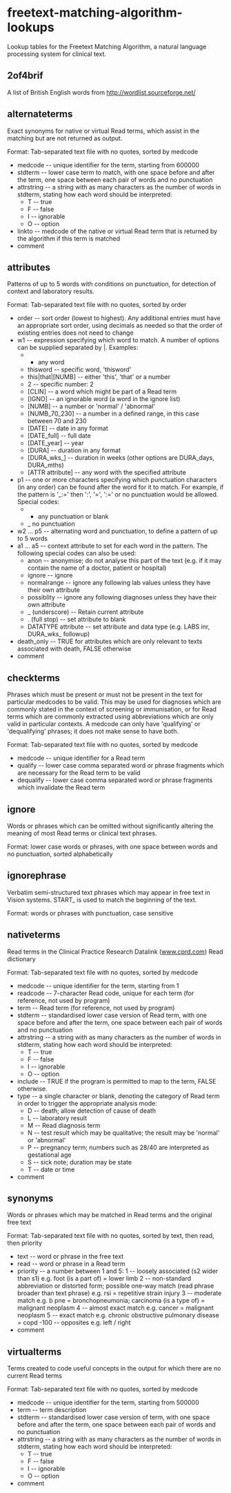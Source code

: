 freetext-matching-algorithm-lookups
===================================

Lookup tables for the Freetext Matching Algorithm, a natural language processing system for clinical text.

## 2of4brif

A list of British English words from http://wordlist.sourceforge.net/

## alternateterms

Exact synonyms for native or virtual Read terms, which assist in the matching but are not returned as output.

Format: Tab-separated text file with no quotes, sorted by medcode

* medcode -- unique identifier for the term, starting from 600000
* stdterm -- lower case term to match, with one space before and after the term, one space between each pair of words and no punctuation
* attrstring -- a string with as many characters as the number of words in stdterm, stating how each word should be interpreted:
    * T -- true
    * F -- false
    * I -- ignorable
    * O -- option
* linkto -- medcode of the native or virtual Read term that is returned by the algorithm if this term is matched
* comment

## attributes

Patterns of up to 5 words with conditions on punctuation, for detection of context and laboratory results.

Format: Tab-separated text file with no quotes, sorted by order

* order -- sort order (lowest to highest). Any additional entries must have an appropriate sort order, using decimals as needed so that the order of existing entries does not need to change
* w1 -- expression specifying which word to match. A number of options can be supplied separated by |. Examples:
    * * any word
    * thisword -- specific word, 'thisword'
    * this|that|[NUMB] -- either 'this', 'that' or a number
    * 2 -- specific number: 2
    * [CLIN] -- a word which might be part of a Read term
    * [IGNO] -- an ignorable word (a word in the ignore list)
    * [NUMB] -- a number or 'normal' / 'abnormal'
    * [NUMB_70_230] -- a number in a defined range, in this case between 70 and 230
    * [DATE] -- date in any format
    * [DATE_full] -- full date
    * [DATE_year] -- year
    * [DURA] -- duration in any format
    * [DURA_wks_] -- duration in weeks (other options are DURA_days, DURA_mths)
    * [ATTR attribute] -- any word with the specified attribute
* p1 -- one or more characters specifying which punctuation characters (in any order) can be found after the word for it to match. For example, if the pattern is '_:=' then ':', '=', ':=' or no punctuation would be allowed. Special codes:
    * * any punctuation or blank
    * _ no punctuation
* w2 ... p5 -- alternating word and punctuation, to define a pattern of up to 5 words
* a1 ... a5 -- context attribute to set for each word in the pattern. The following special codes can also be used:
    * anon -- anonymise; do not analyse this part of the text (e.g. if it may contain the name of a doctor, patient or hospital)
    * ignore -- ignore
    * normalrange -- ignore any following lab values unless they have their own attribute
    * possiblity -- ignore any following diagnoses unless they have their own attribute
    * _ (underscore) -- Retain current attribute
    * . (full stop) -- set attribute to blank
    * DATATYPE attribute -- set attribute and data type (e.g. LABS inr, DURA_wks_ followup)
* death_only -- TRUE for attributes which are only relevant to texts associated with death, FALSE otherwise
* comment

## checkterms

Phrases which must be present or must not be present in the text for particular medcodes to be valid. This may be used for diagnoses which are commonly stated in the context of screening or immunisation, or for Read terms which are commonly extracted using abbreviations which are only valid in particular contexts. A medcode can only have 'qualifying' or 'dequalifying' phrases; it does not make sense to have both.

Format: Tab-separated text file with no quotes, sorted by medcode

* medcode -- unique identifier for a Read term
* qualify -- lower case comma separated word or phrase fragments which are necessary for the Read term to be valid
* dequalify -- lower case comma separated word or phrase fragments which invalidate the Read term

## ignore

Words or phrases which can be omitted without significantly altering the meaning of most Read terms or clinical text phrases.

Format: lower case words or phrases, with one space between words and no punctuation, sorted alphabetically

## ignorephrase

Verbatim semi-structured text phrases which may appear in free text in Vision systems. START_ is used to match the beginning of the text.

Format: words or phrases with punctuation, case sensitive

## nativeterms

Read terms in the Clinical Practice Research Datalink (www.cprd.com) Read dictionary

Format: Tab-separated text file with no quotes, sorted by medcode

* medcode -- unique identifier for the term, starting from 1
* readcode -- 7-character Read code, unique for each term (for reference, not used by program)
* term -- Read term (for reference, not used by program)
* stdterm -- standardised lower case version of Read term, with one space before and after the term, one space between each pair of words and no punctuation
* attrstring -- a string with as many characters as the number of words in stdterm, stating how each word should be interpreted:
    * T -- true
    * F -- false
    * I -- ignorable
    * O -- option
* include -- TRUE if the program is permitted to map to the term, FALSE otherwise.
* type -- a single character or blank, denoting the category of Read term in order to trigger the appropriate analysis mode:
    * D -- death; allow detection of cause of death
    * L -- laboratory result
    * M -- Read diagnosis term
    * N -- test result which may be qualitative; the result may be 'normal' or 'abnormal'
    * P -- pregnancy term; numbers such as 28/40 are interpreted as gestational age
    * S -- sick note; duration may be state
    * T -- date or time
* comment

## synonyms

Words or phrases which may be matched in Read terms and the original free text

Format: Tab-separated text file with no quotes, sorted by text, then read, then priority

* text -- word or phrase in the free text
* read -- word or phrase in a Read term
* priority -- a number between 1 and 5:
    1 -- loosely associated (s2 wider than s1) e.g. foot (is a part of) = lower limb
    2 -- non-standard abbreviation or distorted form; possible one-way match (read phrase broader than text phrase)
        e.g. rsi = repetitive strain injury
    3 --  moderate match e.g. b pne = bronchopneumonia; carcinoma (is a type of) = malignant neoplasm
    4 -- almost exact match e.g. cancer = malignant neoplasm
    5 -- exact match e.g. chronic obstructive pulmonary disease = copd
    -100 -- opposites e.g. left / right
* comment

## virtualterms

Terms created to code useful concepts in the output for which there are no current Read terms

Format: Tab-separated text file with no quotes, sorted by medcode

* medcode -- unique identifier for the term, starting from 500000
* term -- term description
* stdterm -- standardised lower case version of term, with one space before and after the term, one space between each pair of words and no punctuation
* attrstring -- a string with as many characters as the number of words in stdterm, stating how each word should be interpreted:
    * T -- true
    * F -- false
    * I -- ignorable
    * O -- option
* comment
